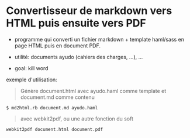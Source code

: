 # Convertisseur de markdown vers HTML puis ensuite vers PDF

* programme qui converti un fichier markdown + template haml/sass en page HTML puis en document PDF.
* utilité: documents ayudo (cahiers des charges, …), …

* goal: kill word

exemple d'utilisation:

> Génère document.html avec ayudo.haml comme template et document.md comme contenu

    $ md2html.rb document.md ayudo.haml

> avec webkit2pdf, ou une autre fonction du soft

    webkit2pdf document.html document.pdf
